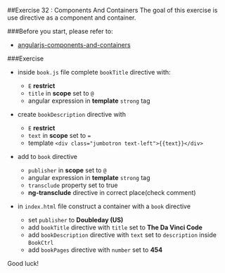 ##Exercise 32 : Components And Containers
The goal of this exercise is use directive as a component and container.

###Before you start, please refer to:
* [angularjs-components-and-containers](https://egghead.io/lessons/angularjs-components-and-containers)

###Exercise
* inside ```book.js``` file complete ```bookTitle``` directive with:
    * ```E``` **restrict**
    * ```title``` in **scope** set to ```@```
    * angular expression in **template** ```strong``` tag
    
* create ```bookDescription``` directive with
    * ```E``` **restrict**
    * ```text``` in **scope** set to ```=```
    *  template ```<div class="jumbotron text-left">{{text}}</div>```
    
* add to ```book``` directive 
    * ```publisher``` in **scope** set to ```@```
    * angular expression in **template** ```strong``` tag
    * ```transclude``` property set to true
    * **ng-transclude** directive  in correct place(check comment)
      
* in ```index.html``` file construct a container with a  ```book``` directive
    * set ```publisher``` to **Doubleday (US)**
    * add ```bookTitle``` directive with ```title``` set to **The Da Vinci Code**
    * add ```bookDescription``` directive with ```text``` set to ```description``` inside ```BookCtrl```
    * add ```bookPages``` directive with ```number``` set to **454**

Good luck!
